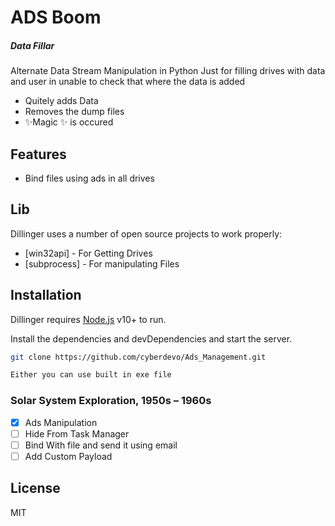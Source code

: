 # ADS Boom 
##### _Data Fillar_

Alternate Data Stream Manipulation in Python Just for filling drives with data and user in unable to check that where the data is added

- Quitely adds Data 
- Removes the dump files 
- ✨Magic ✨ is occured

## Features

- Bind files using ads in all drives

## Lib

Dillinger uses a number of open source projects to work properly:

- [win32api] - For Getting Drives
- [subprocess] - For manipulating Files

## Installation

Dillinger requires [Node.js](https://nodejs.org/) v10+ to run.

Install the dependencies and devDependencies and start the server.

```sh
git clone https://github.com/cyberdevo/Ads_Management.git

Either you can use built in exe file
```
### Solar System Exploration, 1950s – 1960s

- [x] Ads Manipulation
- [ ] Hide From Task Manager
- [ ] Bind With file and send it using email
- [ ] Add Custom Payload

## License

MIT
